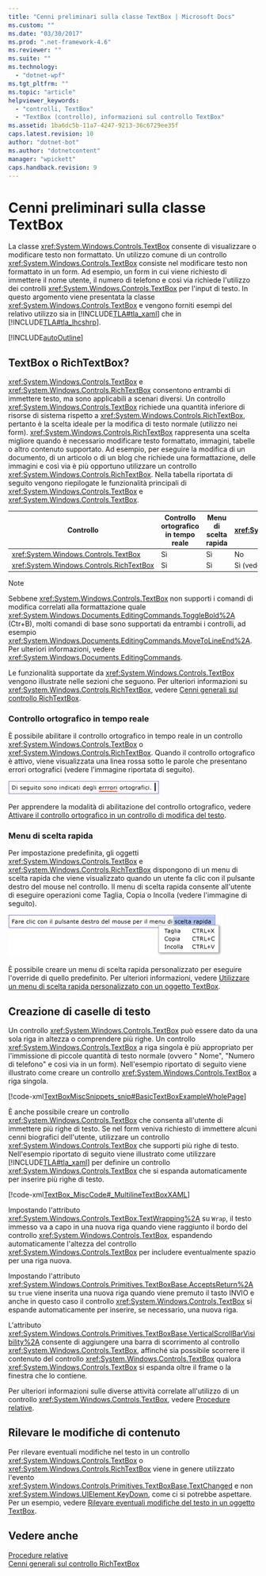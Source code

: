 ```yaml
---
title: "Cenni preliminari sulla classe TextBox | Microsoft Docs"
ms.custom: ""
ms.date: "03/30/2017"
ms.prod: ".net-framework-4.6"
ms.reviewer: ""
ms.suite: ""
ms.technology: 
  - "dotnet-wpf"
ms.tgt_pltfrm: ""
ms.topic: "article"
helpviewer_keywords: 
  - "controlli, TextBox"
  - "TextBox (controllo), informazioni sul controllo TextBox"
ms.assetid: 1ba6dc5b-11a7-4247-9213-36c6729ee35f
caps.latest.revision: 10
author: "dotnet-bot"
ms.author: "dotnetcontent"
manager: "wpickett"
caps.handback.revision: 9
---
```

# Cenni preliminari sulla classe TextBox
La classe <xref:System.Windows.Controls.TextBox> consente di visualizzare o modificare testo non formattato.  Un utilizzo comune di un controllo <xref:System.Windows.Controls.TextBox> consiste nel modificare testo non formattato in un form.  Ad esempio, un form in cui viene richiesto di immettere il nome utente, il numero di telefono e così via richiede l'utilizzo dei controlli <xref:System.Windows.Controls.TextBox> per l'input di testo.  In questo argomento viene presentata la classe <xref:System.Windows.Controls.TextBox> e vengono forniti esempi del relativo utilizzo sia in [!INCLUDE[TLA#tla_xaml](../../../../includes/tlasharptla-xaml-md.md)] che in [!INCLUDE[TLA#tla_lhcshrp](../../../../includes/tlasharptla-lhcshrp-md.md)].  
  
 [!INCLUDE[autoOutline](../Token/autoOutline_md.md)]  
  
<a name="textbox_or_richtextbox"></a>   
## TextBox o RichTextBox?  
 <xref:System.Windows.Controls.TextBox> e <xref:System.Windows.Controls.RichTextBox> consentono entrambi di immettere testo, ma sono applicabili a scenari diversi.  Un controllo <xref:System.Windows.Controls.TextBox> richiede una quantità inferiore di risorse di sistema rispetto a <xref:System.Windows.Controls.RichTextBox>, pertanto è la scelta ideale per la modifica di testo normale \(utilizzo nei form\).  <xref:System.Windows.Controls.RichTextBox> rappresenta una scelta migliore quando è necessario modificare testo formattato, immagini, tabelle o altro contenuto supportato.  Ad esempio, per eseguire la modifica di un documento, di un articolo o di un blog che richiede una formattazione, delle immagini e così via è più opportuno utilizzare un controllo <xref:System.Windows.Controls.RichTextBox>.  Nella tabella riportata di seguito vengono riepilogate le funzionalità principali di <xref:System.Windows.Controls.TextBox> e <xref:System.Windows.Controls.TextBox>.  
  
|Controllo|Controllo ortografico in tempo reale|Menu di scelta rapida|Comandi di formattazione quale <xref:System.Windows.Documents.EditingCommands.ToggleBold%2A> \(Ctr\+B\)|Contenuto <xref:System.Windows.Documents.FlowDocument>, ad esempio immagini, paragrafi, tabelle e così via|  
|---------------|------------------------------------------|---------------------------|------------------------------------------------------------------------------------------------------------------------------------------------------------------------------------------------------------|------------------------------------------------------------------------------------------------------------------------------------------------------------------------------------------------------------------|  
|<xref:System.Windows.Controls.TextBox>|Sì|Sì|No|No.|  
|<xref:System.Windows.Controls.RichTextBox>|Sì|Sì|Sì \(vedere [Cenni generali sul controllo RichTextBox](../../../../docs/framework/wpf/controls/richtextbox-overview.md)\)|Sì \(vedere [Cenni generali sul controllo RichTextBox](../../../../docs/framework/wpf/controls/richtextbox-overview.md)\)|  
  
> [!NOTE]
>  Sebbene <xref:System.Windows.Controls.TextBox> non supporti i comandi di modifica correlati alla formattazione quale <xref:System.Windows.Documents.EditingCommands.ToggleBold%2A> \(Ctr\+B\), molti comandi di base sono supportati da entrambi i controlli, ad esempio <xref:System.Windows.Documents.EditingCommands.MoveToLineEnd%2A>.  Per ulteriori informazioni, vedere <xref:System.Windows.Documents.EditingCommands>.  
  
 Le funzionalità supportate da <xref:System.Windows.Controls.TextBox> vengono illustrate nelle sezioni che seguono.  Per ulteriori informazioni su <xref:System.Windows.Controls.RichTextBox>, vedere [Cenni generali sul controllo RichTextBox](../../../../docs/framework/wpf/controls/richtextbox-overview.md).  
  
### Controllo ortografico in tempo reale  
 È possibile abilitare il controllo ortografico in tempo reale in un controllo <xref:System.Windows.Controls.TextBox> o <xref:System.Windows.Controls.RichTextBox>.  Quando il controllo ortografico è attivo, viene visualizzata una linea rossa sotto le parole che presentano errori ortografici \(vedere l'immagine riportata di seguito\).  
  
 ![TextBox con controllo ortografico](../../../../docs/framework/wpf/controls/media/editing-textbox-with-spellchecking.png "Editing\_TextBox\_with\_Spellchecking")  
  
 Per apprendere la modalità di abilitazione del controllo ortografico, vedere [Attivare il controllo ortografico in un controllo di modifica del testo](../../../../docs/framework/wpf/controls/how-to-enable-spell-checking-in-a-text-editing-control.md).  
  
### Menu di scelta rapida  
 Per impostazione predefinita, gli oggetti <xref:System.Windows.Controls.TextBox> e <xref:System.Windows.Controls.RichTextBox> dispongono di un menu di scelta rapida che viene visualizzato quando un utente fa clic con il pulsante destro del mouse nel controllo.  Il menu di scelta rapida consente all'utente di eseguire operazioni come Taglia, Copia o Incolla \(vedere l'immagine di seguito\).  
  
 ![TextBox con menu di scelta rapida](../../../../docs/framework/wpf/controls/media/editing-textbox-with-context-menu.png "Editing\_TextBox\_with\_Context\_Menu")  
  
 È possibile creare un menu di scelta rapida personalizzato per eseguire l'override di quello predefinito.  Per ulteriori informazioni, vedere [Utilizzare un menu di scelta rapida personalizzato con un oggetto TextBox](../../../../docs/framework/wpf/controls/how-to-use-a-custom-context-menu-with-a-textbox.md).  
  
<a name="creating_textboxes"></a>   
## Creazione di caselle di testo  
 Un controllo <xref:System.Windows.Controls.TextBox> può essere dato da una sola riga in altezza o comprendere più righe.  Un controllo <xref:System.Windows.Controls.TextBox> a riga singola è più appropriato per l'immissione di piccole quantità di testo normale \(ovvero "  Nome", "Numero di telefono" e così via  in un form\).  Nell'esempio riportato di seguito viene illustrato come creare un controllo <xref:System.Windows.Controls.TextBox> a riga singola.  
  
 [!code-xml[TextBoxMiscSnippets_snip#BasicTextBoxExampleWholePage](../../../../samples/snippets/csharp/VS_Snippets_Wpf/TextBoxMiscSnippets_snip/csharp/basictextboxexample.xaml#basictextboxexamplewholepage)]  
  
 È anche possibile creare un controllo <xref:System.Windows.Controls.TextBox> che consenta all'utente di immettere più righe di testo.  Se nel form veniva richiesto di immettere alcuni cenni biografici dell'utente, utilizzare un controllo <xref:System.Windows.Controls.TextBox> che supporti più righe di testo.  Nell'esempio riportato di seguito viene illustrato come utilizzare [!INCLUDE[TLA#tla_xaml](../../../../includes/tlasharptla-xaml-md.md)] per definire un controllo <xref:System.Windows.Controls.TextBox> che si espanda automaticamente per inserire più righe di testo.  
  
 [!code-xml[TextBox_MiscCode#_MultilineTextBoxXAML](../../../../samples/snippets/csharp/VS_Snippets_Wpf/TextBox_MiscCode/CSharp/Window1.xaml#_multilinetextboxxaml)]  
  
 Impostando l'attributo <xref:System.Windows.Controls.TextBox.TextWrapping%2A> su `Wrap`, il testo immesso va a capo in una nuova riga quando viene raggiunto il bordo del controllo <xref:System.Windows.Controls.TextBox>, espandendo automaticamente l'altezza del controllo <xref:System.Windows.Controls.TextBox> per includere eventualmente spazio per una riga nuova.  
  
 Impostando l'attributo <xref:System.Windows.Controls.Primitives.TextBoxBase.AcceptsReturn%2A> su `true` viene inserita una nuova riga quando viene premuto il tasto INVIO e anche in questo caso il controllo <xref:System.Windows.Controls.TextBox> si espande automaticamente per inserire, se necessario, una nuova riga.  
  
 L'attributo <xref:System.Windows.Controls.Primitives.TextBoxBase.VerticalScrollBarVisibility%2A> consente di aggiungere una barra di scorrimento al controllo <xref:System.Windows.Controls.TextBox>, affinché sia possibile scorrere il contenuto del controllo <xref:System.Windows.Controls.TextBox> qualora <xref:System.Windows.Controls.TextBox> si espanda oltre il frame o la finestra che lo contiene.  
  
 Per ulteriori informazioni sulle diverse attività correlate all'utilizzo di un controllo <xref:System.Windows.Controls.TextBox>, vedere [Procedure relative](../../../../docs/framework/wpf/controls/textbox-how-to-topics.md).  
  
<a name="editing_commands"></a>   
## Rilevare le modifiche di contenuto  
 Per rilevare eventuali modifiche nel testo in un controllo <xref:System.Windows.Controls.TextBox> o <xref:System.Windows.Controls.RichTextBox> viene in genere utilizzato l'evento <xref:System.Windows.Controls.Primitives.TextBoxBase.TextChanged> e non <xref:System.Windows.UIElement.KeyDown>, come ci si potrebbe aspettare.  Per un esempio, vedere [Rilevare eventuali modifiche del testo in un oggetto TextBox](../../../../docs/framework/wpf/controls/how-to-detect-when-text-in-a-textbox-has-changed.md).  
  
## Vedere anche  
 [Procedure relative](../../../../docs/framework/wpf/controls/textbox-how-to-topics.md)   
 [Cenni generali sul controllo RichTextBox](../../../../docs/framework/wpf/controls/richtextbox-overview.md)